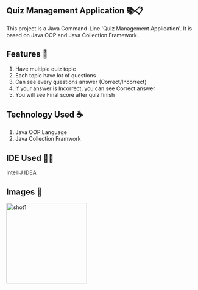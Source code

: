 Quiz Management Application 📚📋
-----------------------------------------------------------------------------------------------------------------------------
This project is a Java Command-Line 'Quiz Management Application'. It is based on Java OOP and Java Collection Framework.

Features 📝
-----------------------------------------------------------------------------------------------------------------------------
1. Have multiple quiz topic
2. Each topic have lot of questions
3. Can see every questions answer (Correct/Incorrect)
4. If your answer is Incorrect, you can see Correct answer
5. You will see Final score after quiz finish

Technology Used ☕
-----------------------------------------------------------------------------------------------------------------------------

1. Java OOP Language
2. Java Collection Framwork

IDE Used 👨‍💻
-----------------------------------------------------------------------------------------------------------------------------
IntelliJ IDEA

Images 📸
-----------------------------------------------------------------------------------------------------------------------------

<img width="211" alt="shot1" src="https://github.com/nazzmul-anik/JAVA-OOP-PROJECTS/assets/110289715/98e3a7a4-36d7-4d07-a045-7b6eb523da6c">
